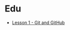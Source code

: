 # Edu
* [Lesson 1 - Git and GitHub](https://github.com/jdsutton-apprentice/Edu/blob/master/Lesson1.md)
